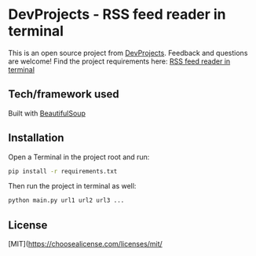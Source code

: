 # DevProjects - RSS feed reader in terminal

This is an open source project from [DevProjects](http://www.codementor.io/projects). Feedback and questions are welcome!
Find the project requirements here: [RSS feed reader in terminal](https://www.codementor.io/projects/tool/rss-feed-reader-in-terminal-atx32jp82q)

## Tech/framework used
Built with [BeautifulSoup](https://beautiful-soup-4.readthedocs.io/en/latest/)


## Installation

Open a Terminal in the project root and run:

```sh
pip install -r requirements.txt
```
Then run the project in terminal as well:

```sh
python main.py url1 url2 url3 ...
```

## License
[MIT](https://choosealicense.com/licenses/mit/
